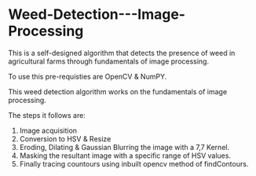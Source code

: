 # Weed-Detection---Image-Processing
This is a self-designed algorithm that detects the presence of weed in agricultural farms through fundamentals of image processing.


To use this pre-requisties are OpenCV & NumPY.

This weed detection algorithm works on the fundamentals of image processing.

The steps it follows are:
1. Image acquisition
2. Conversion to HSV & Resize
3. Eroding, Dilating & Gaussian Blurring the image with a 7,7 Kernel.
4. Masking the resultant image with a specific range of HSV values.
5. Finally tracing countours using inbuilt opencv method of findContours.
